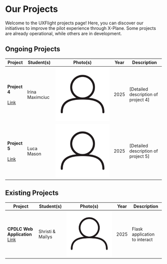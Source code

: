 # Our Projects

Welcome to the UXFlight projects page! Here, you can discover our initiatives to improve the pilot experience through X-Plane. Some projects are already operational, while others are in development.

## Ongoing Projects

| Project                                   | Student(s)       | Photo(s)                  | Year  | Description                                |
|-------------------------------------------|------------------|---------------------------|-------|--------------------------------------------|
| **Project 4**<br/><br/><a href="https://github.com/UXFlight/cpdlc-comms" target="_blank" rel="noopener noreferrer">Link</a> | Irina Maximciuc     | ![Photo](img/user.png) | 2025  | [Detailed description of project 4]        |
| **Project 5**<br/><br/><a href="https://github.com/UXFlight/HVS-2022" target="_blank" rel="noopener noreferrer">Link</a> | Luca Mason     | ![Photo](img/user.png) | 2025  | [Detailed description of project 5]        |

## Existing Projects

| Project                                                        | Student(s)         | Photo(s)                  | Year | Description                                                                                                  |
|---------------------------------------------------------------|-------------------|---------------------------|------|--------------------------------------------------------------------------------------------------------------|
| **CPDLC Web Application**<br/><a href="https://github.com/UXFlight/cpdlc-flask-app" target="_blank" rel="noopener noreferrer">Link</a> | Shristi & Maïlys | ![Photo](img/user.png) | 2025 | Flask application to interact